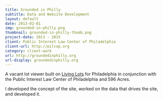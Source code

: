 ```yaml
---
title: Grounded in Philly
subtitle: Data and Website Development
layout: default
date: 2013-02-01
img: grounded-in-philly.png
thumbnail: grounded-in-philly-thumb.png
project-date: 2013 - 2015
client: Public Interest Law Center of Philadelphia
client-url: http://pilcop.org
category: client-work
url: http://groundedinphilly.org
url-display: groundedinphilly.org
---
```


A vacant lot viewer built on [Living Lots](https://github.com/596acres/django-livinglots) for Philadelphia in conjunction with the Public Interest Law Center of Philadelphia and 596 Acres.

I developed the concept of the site, worked on the data that drives the site, and developed it.
